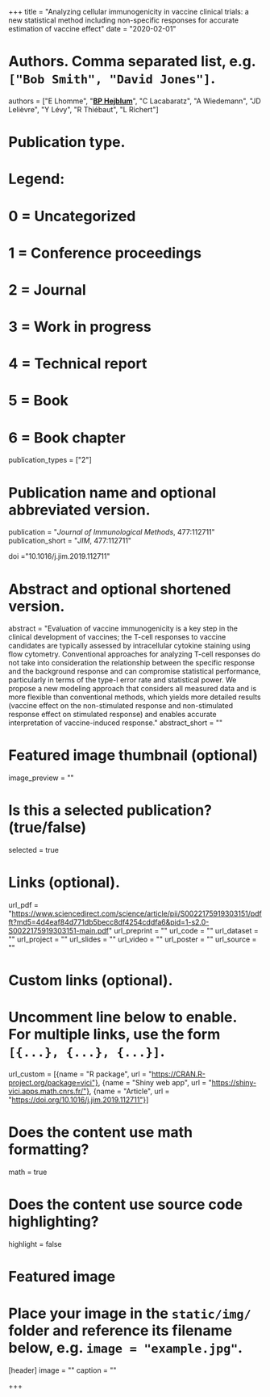 +++
title = "Analyzing cellular immunogenicity in vaccine clinical trials: a new statistical method including non-specific responses for accurate estimation of vaccine effect"
date = "2020-02-01"

# Authors. Comma separated list, e.g. `["Bob Smith", "David Jones"]`.
authors = ["E Lhomme", "<u>**BP Hejblum**</u>", "C Lacabaratz", "A Wiedemann", "JD Lelièvre", "Y Lévy", "R Thiébaut", "L Richert"]
# Publication type.
# Legend:
# 0 = Uncategorized
# 1 = Conference proceedings
# 2 = Journal
# 3 = Work in progress
# 4 = Technical report
# 5 = Book
# 6 = Book chapter
publication_types = ["2"]

# Publication name and optional abbreviated version.
publication = "*Journal of Immunological Methods*, 477:112711"
publication_short = "*JIM*, 477:112711"

doi ="10.1016/j.jim.2019.112711"

# Abstract and optional shortened version.
abstract = "Evaluation of vaccine immunogenicity is a key step in the clinical development of vaccines; the T-cell responses to vaccine candidates are typically assessed by intracellular cytokine staining using flow cytometry. Conventional approaches for analyzing T-cell responses do not take into consideration the relationship between the specific response and the background response and can compromise statistical performance, particularly in terms of the type-I error rate and statistical power. We propose a new modeling approach that considers all measured data and is more flexible than conventional methods, which yields more detailed results (vaccine effect on the non-stimulated response and non-stimulated response effect on stimulated response) and enables accurate interpretation of vaccine-induced response."
abstract_short = ""

# Featured image thumbnail (optional)
image_preview = ""

# Is this a selected publication? (true/false)
selected = true

# Links (optional).
url_pdf = "https://www.sciencedirect.com/science/article/pii/S0022175919303151/pdfft?md5=4d4eaf84d771db5becc8df4254cddfa6&pid=1-s2.0-S0022175919303151-main.pdf"
url_preprint = ""
url_code = ""
url_dataset = ""
url_project = ""
url_slides = ""
url_video = ""
url_poster = ""
url_source = ""

# Custom links (optional).
# Uncomment line below to enable. For multiple links, use the form `[{...}, {...}, {...}]`.
url_custom = [{name = "R package", url = "https://CRAN.R-project.org/package=vici"}, {name = "Shiny web app", url = "https://shiny-vici.apps.math.cnrs.fr/"}, {name = "Article", url = "https://doi.org/10.1016/j.jim.2019.112711"}]


# Does the content use math formatting?
math = true

# Does the content use source code highlighting?
highlight = false

# Featured image
# Place your image in the `static/img/` folder and reference its filename below, e.g. `image = "example.jpg"`.
[header]
image = ""
caption = ""

+++
